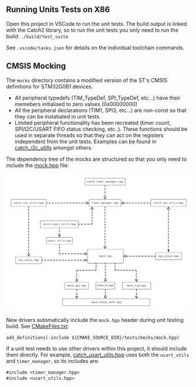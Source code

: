 
## Running Units Tests on X86

Open this project in VSCode to run the unit tests. The build output is linked with the Catch2 library, so to run the unit tests you only need to run the build:
`./build/test_suite`

See `.vscode/tasks.json` for details on the individual toolchain commands.

## CMSIS Mocking

The `mocks` directory contains a modified version of the ST's CMSIS definitions for STM32G0B1 devices. 

- All peripheral typedefs (TIM_TypeDef, SPI_TypeDef, etc...) have their memebers initialised to zero values (0x00000000) 
- All the peripheral declarations (TIM1, SPI3, etc...) are non-const so that they can be instatiated in unit tests.
- Limited peripheral functionality has been recreated (timer count, SPI/I2C/USART FIFO status checking, etc..). These functions should be used in separate threads so that they can act on the registers independent from the unit tests. Examples can be found in [catch_i2c_utills](catch_i2c_utils.cpp#L64) amongst others.

The dependency tree of the mocks are structured so that you only need to include the [mock.hpp](mocks/mock.hpp) file:

![](../doc/Mock_CMSIS_Dependency_Diagram.png)

New drivers automatically include the `mock.hpp` header during unit testing build. See [CMakeFiles.txt](../CMakeLists.txt#L14):

```
add_definitions(-include ${CMAKE_SOURCE_DIR}/tests/mocks/mock.hpp) 
```

If a unit test needs to use other drivers within this project, it should include them directly. For example, [catch_usart_utils.hpp](catch_usart_utils.cpp) uses both the `usart_utils` and `timer_manager`, so its includes are:

```
#include <timer_manager.hpp>
#include <usart_utils.hpp>
```


